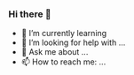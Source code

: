 ### Hi there 👋

- 🌱 I’m currently learning 
- 🤔 I’m looking for help with ...
- 💬 Ask me about ...
- 📫 How to reach me: ...
